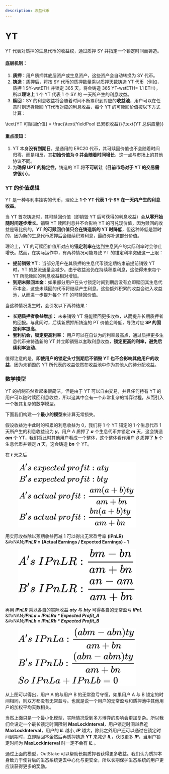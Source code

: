 ```yaml
---
description: 收益代币
---
```


# YT

YT 代表对质押的生息代币的收益权，通过质押 SY 并指定一个锁定时间而铸造。

#### **底层机制**：

1. **质押：**&#x7528;户质押其底层资产或生息资产，这些资产会自动转换为 SY 代币。
2. **铸造：**&#x8D28;押后，将按 SY 代币的质押数量乘以质押天数铸造 YT 代币（例如，质押 1 SY-wstETH 并锁定 365 天，将会铸造 365 YT-wstETH= 1.1 ETH），所以**理论上** 1 个 YT 代表 1 个 SY 的 一天所产生的利息收益。
3. **赎回：**&#x53;Y 的利息收益将会随着时间不断累积到对应的**收益池**，用户可以在任意时刻选择赎回 YT代币对应的利息收益，每个 YT 的可赎回价值按以下方式计算：

<p align="center"><span class="math">\text{YT 可赎回价值} = \frac{\text{YieldPool 已累积收益}}{\text{YT 总供应量}}</span></p>

#### **重点须知：**

1. YT 本身**没有到期日**，是通用的 ERC20 代币，其可赎回价值也不会随着时间归零，而是相反，其**初始价值为 0 并会随着时间增长**，这一点与市场上的其他协议不同。
2. 为**确保 UPT 的稳定性**，铸造的 YT 将**不可转让（目前市场对于 YT 的交易需求很小）**。

### **YT 的价值逻辑**

YT 是一种与利率挂钩的代币，理论上 **1 个 YT 代表 1 个 SY 在一天内产生的利息收益**。

当 YT 首次铸造时，其可赎回价值（即销毁 YT 后可获得的利息收益）会**从零开始随时间逐步增长**。销毁 YT 赎回利息并不会影响 YT 的可兑现价值，因为赎回的收益是等比例的。**YT 的可赎回价值只会在铸造新的 YT 时降低**，但这种降低是暂时的，因为新的生息代币质押后会继续积累利息，最终弥补这部分价值。

理论上，YT 的可赎回价值所对应的**锚定利率**在达到生息资产的实际利率时会停止增长。然而，在实际运作中，有两种情况可能导致 YT 的锚定利率突破这一上限：

* **提前销毁 YT**：当部分用户在其质押的生息代币锁定期结束前提前销毁 YT 时，YT 的总流通量会减少。由于收益池仍在持续积累利息，这使得未来每个 YT 所能赎回的利息收益相对增加。
* **到期未赎回本金**：如果部分用户在头寸锁定时间到期后没有立即赎回其生息代币本金，这些未赎回的代币将继续产生利息。这些额外积累的收益会进入收益池，从而进一步提升每个 YT 的可赎回价值。

当这种情况发生时，会引发以下两种结果：

* **长期质押者收益增加：** 未来销毁 YT 将能赎回更多收益，从而提升长期质押者的回报。与此同时，后续新质押所铸造的 PT 价值会降低，导致对应 **SP 的固定利率提高**。
* **套利机会，锁定更高利率：** 用户可以在自认为的利率最高点，通过质押更多生息代币来铸造新的 YT 并立即销毁以套取利息收益，**锁定更高的利率，避免后续利率波动**。

值得注意的是，**即使用户的锁定头寸到期后不销毁 YT 也不会影响其他用户的收益**，因为未销毁的 YT 所代表的收益依然在收益池中作为其他人的待分配收益。

### **数学模型**

YT 的机制虽然看起来很简洁，但是由于 YT 可以自由交易，并且任何持有 YT 的用户可以随时赎回利息收益，所以这其中会有一个非常复杂的博弈过程，从而引入一个极其复杂的数学模型。

下面我们构建一个**最小的模型**来计算无常损失。

假设收益池中此时的积累的利息收益为 0，我们将 1 个 YT 锚定的 1 个生息代币 1 天所产生的利息收益设为 _**y**_。用户 _A_ 质押了 _**a**_ 个生息代币并锁定 _**m**_ 天，这会铸造 _**am**_ 个 YT，我们将此时其他用户看成一个整体，这个整体看作用户 _B_ 质押了 _**b**_ 个生息代币并锁定 _**n**_ 天，这会铸造 _**bn**_ 个 YT。

在 _**t**_ 天之后

<figure><img src="../../.gitbook/assets/1.jpg" alt="" width="375"><figcaption></figcaption></figure>

用实际收益除以预期收益再减 1 可以得出无常盈亏率 **(IPnLR)**\
&#xNAN;_**IPnLR**_**&#x20;= (Actual Earnings / Expected Earnings) - 1**

<figure><img src="../../.gitbook/assets/1709647700208.jpg" alt="" width="375"><figcaption></figcaption></figure>

再用 _**IPnLR**_ 乘以各自的实际收益 _**aty**_ 与 _**bty**_ 可得各自的无常盈亏 _**IPnL**_\
&#xNAN;_**IPnLa = IPnLRa \* Expected Profit\_A**_\
&#xNAN;_**IPnLb = IPnLRb \* Expected Profit\_B**_

<figure><img src="../../.gitbook/assets/1709648075123.jpg" alt="" width="375"><figcaption></figcaption></figure>

从上图可以得出，用户 A 的与用户 B 的无常盈亏守恒，如果用户 A 与 B 锁定的时间相同，则双方都没有无常盈亏。也就是说一个用户的无常盈亏和质押池中其他用户的加权平均天数相关。

当然上面只是一个最小化模型，实际情况受到多方博弈的影响会更加复杂。所以我们会设定一个最长锁定时间限制 **MaxLockInterval**，用户锁定时间越靠近 **MaxLockInterval**，用户的 _**IL**_ 越小, _**IP**_ 越大，除此之外用户还可以通过在锁定时间到期时，立即赎回本金然后再质押铸造 **YT** 来减少 _**IL**_，获取更多 _**IP**_，当用户锁定时间为 **MaxLockInterval** 时一定不会有 _**IL**_ 。

通过上面的模型，OutStake 可以帮助长期质押者获得更多收益。我们认为质押本身致力于使背后的生态系统更去中心化与更安全，所以长期保护生态系统的用户更应该获得更多的奖励。
